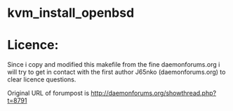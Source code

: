 # kvm_install_openbsd

# Licence:

Since i copy and modified this makefile from the fine daemonforums.org
i will try to get in contact with the first author J65nko (daemonforums.org) 
to clear licence questions.

Original URL of forumpost is http://daemonforums.org/showthread.php?t=8791


